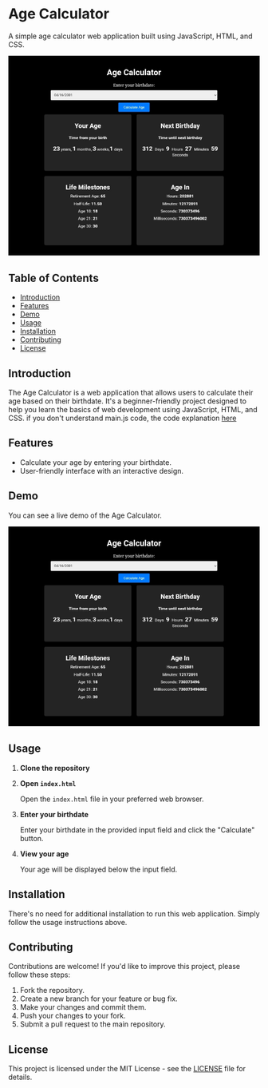 # Age Calculator

A simple age calculator web application built using JavaScript, HTML, and CSS.

![Demo](Screenshot_20240607-143215.jpg)

## Table of Contents

- [Introduction](#introduction)
- [Features](#features)
- [Demo](#demo)
- [Usage](#usage)
- [Installation](#installation)
- [Contributing](#contributing)
- [License](#license)

## Introduction

The Age Calculator is a web application that allows users to calculate their age based on their birthdate. It's a beginner-friendly project designed to help you learn the basics of web development using JavaScript, HTML, and CSS.
if you don't understand main.js code, the code explanation [here](main.js.md)

## Features

- Calculate your age by entering your birthdate.
- User-friendly interface with an interactive design.

## Demo

You can see a live demo of the Age Calculator.

![Demo](Screenshot_20240607-143215.jpg)

## Usage

1. **Clone the repository**

2. **Open `index.html`**

   Open the `index.html` file in your preferred web browser.

3. **Enter your birthdate**

   Enter your birthdate in the provided input field and click the "Calculate" button.

4. **View your age**

   Your age will be displayed below the input field.

## Installation

There's no need for additional installation to run this web application. Simply follow the usage instructions above.

## Contributing

Contributions are welcome! If you'd like to improve this project, please follow these steps:

1. Fork the repository.
2. Create a new branch for your feature or bug fix.
3. Make your changes and commit them.
4. Push your changes to your fork.
5. Submit a pull request to the main repository.

## License

This project is licensed under the MIT License - see the [LICENSE](LICENSE) file for details.

